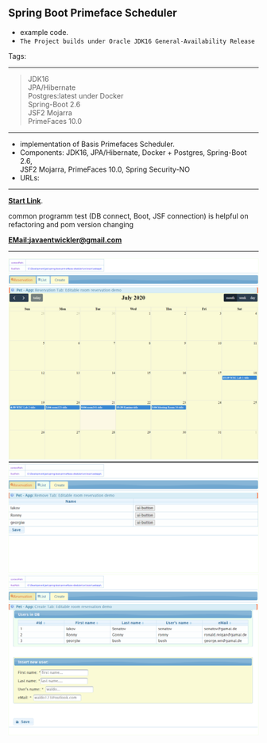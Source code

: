 ## Spring Boot  Primeface Scheduler 
- example code.
- `The Project builds under Oracle JDK16 General-Availability Release`

Tags: 
****
> JDK16 <br>
> JPA/Hibernate <br>
> Postgres:latest under Docker<br> 
> Spring-Boot 2.6 <br>
> JSF2 Mojarra <br>
> PrimeFaces 10.0<br>
***
- implementation of Basis Primefaces Scheduler.
- Components: JDK16, JPA/Hibernate, Docker + Postgres, Spring-Boot 2.6, <br> JSF2 Mojarra, PrimeFaces 10.0, Spring Security-NO
- URLs:
***
**[Start Link](http://localhost:18087/ui/reservation.xhtml)**.

common programm test (DB connect, Boot, JSF connection) is helpful on <br>
refactoring and pom version changing

**[EMail:javaentwickler@gmail.com](mailto://javaentwickler@gmail.com)**
***
![image1](doc/reservation.png "Image #1")
![image1](doc/list.png "Image #2")
![image1](doc/cewate.png "Image #3")


